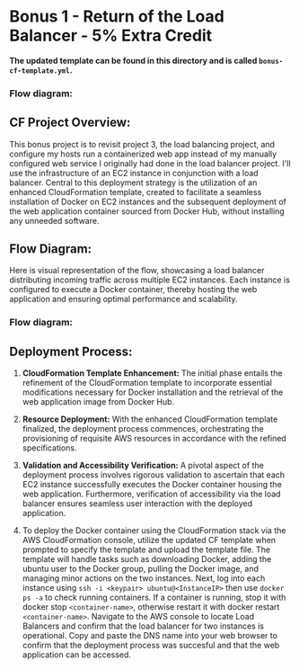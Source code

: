 # Bonus 1 - Return of the Load Balancer - 5% Extra Credit

**The updated template can be found in this directory and is called `bonus-cf-template.yml`.**

### Flow diagram: 

## CF Project Overview:
This bonus project is to revisit project 3, the load balancing project, and configure my hosts run a containerized web app instead of my manually configured web service I originally had done in the load balancer project. I'll use the infrastructure of an EC2 instance in conjunction with a load balancer. Central to this deployment strategy is the utilization of an enhanced CloudFormation template, created to facilitate a seamless installation of Docker on EC2 instances and the subsequent deployment of the web application container sourced from Docker Hub, without installing any unneeded software. 

## Flow Diagram:
Here is visual representation of the flow, showcasing a load balancer distributing incoming traffic across multiple EC2 instances. Each instance is configured to execute a Docker container, thereby hosting the web application and ensuring optimal performance and scalability.

### Flow diagram: 

## Deployment Process:

1. **CloudFormation Template Enhancement:** The initial phase entails the refinement of the CloudFormation template to incorporate essential modifications necessary for Docker installation and the retrieval of the web application image from Docker Hub.
2. **Resource Deployment:** With the enhanced CloudFormation template finalized, the deployment process commences, orchestrating the provisioning of requisite AWS resources in accordance with the refined specifications.
3. **Validation and Accessibility Verification:** A pivotal aspect of the deployment process involves rigorous validation to ascertain that each EC2 instance successfully executes the Docker container housing the web application. Furthermore, verification of accessibility via the load balancer ensures seamless user interaction with the deployed application.

4. To deploy the Docker container using the CloudFormation stack via the AWS CloudFormation console, utilize the updated CF template when prompted to specify the template and upload the template file. The template will handle tasks such as downloading Docker, adding the ubuntu user to the Docker group, pulling the Docker image, and managing minor actions on the two instances. Next, log into each instance using `ssh -i <keypair> ubuntu@<InstanceIP>` then use `docker ps -a` to check running containers. If a container is running, stop it with docker stop `<container-name>`, otherwise restart it with docker restart `<container-name>`. Navigate to the AWS console to locate Load Balancers and confirm that the load balancer for two instances is operational. Copy and paste the DNS name into your web browser to confirm that the deployment process was succesful and that the web application can be accessed. 
